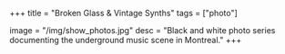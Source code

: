 +++
title = "Broken Glass & Vintage Synths"
tags = ["photo"]

image = "/img/show_photos.jpg"
desc = "Black and white photo series documenting the underground music scene in Montreal."
+++
